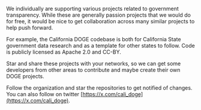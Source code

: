 We individually are supporting various projects related to government transparency. While these are generally passion projects that we would do for free, it would be nice to get collaboration across many similar projects to help push forward.

For example, the California DOGE codebase is both for California State government data research and as a template for other states to follow. Code is publicly licensed as Apache 2.0 and CC-BY. 

Star and share these projects with your networks, so we can get some developers from other areas to contribute and maybe create their own DOGE projects.

Follow the organization and star the repositories to get notified of changes. You can also follow on twitter [https://x.com/cali_doge](https://x.com/cali_doge).

